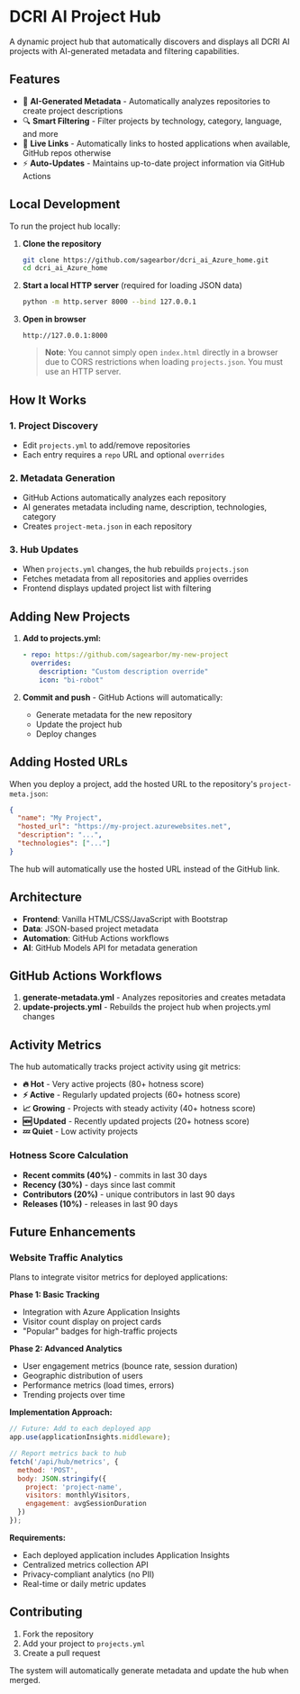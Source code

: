 # DCRI AI Project Hub

A dynamic project hub that automatically discovers and displays all DCRI AI projects with AI-generated metadata and filtering capabilities.

## Features

- 🤖 **AI-Generated Metadata** - Automatically analyzes repositories to create project descriptions
- 🔍 **Smart Filtering** - Filter projects by technology, category, language, and more
- 🔗 **Live Links** - Automatically links to hosted applications when available, GitHub repos otherwise
- ⚡ **Auto-Updates** - Maintains up-to-date project information via GitHub Actions

## Local Development

To run the project hub locally:

1. **Clone the repository**
   ```bash
   git clone https://github.com/sagearbor/dcri_ai_Azure_home.git
   cd dcri_ai_Azure_home
   ```

2. **Start a local HTTP server** (required for loading JSON data)
   ```bash
   python -m http.server 8000 --bind 127.0.0.1
   ```

3. **Open in browser**
   ```
   http://127.0.0.1:8000
   ```

   > **Note**: You cannot simply open `index.html` directly in a browser due to CORS restrictions when loading `projects.json`. You must use an HTTP server.

## How It Works

### 1. Project Discovery
- Edit `projects.yml` to add/remove repositories
- Each entry requires a `repo` URL and optional `overrides`

### 2. Metadata Generation
- GitHub Actions automatically analyzes each repository
- AI generates metadata including name, description, technologies, category
- Creates `project-meta.json` in each repository

### 3. Hub Updates  
- When `projects.yml` changes, the hub rebuilds `projects.json`
- Fetches metadata from all repositories and applies overrides
- Frontend displays updated project list with filtering

## Adding New Projects

1. **Add to projects.yml:**
   ```yaml
   - repo: https://github.com/sagearbor/my-new-project
     overrides:
       description: "Custom description override"
       icon: "bi-robot"
   ```

2. **Commit and push** - GitHub Actions will automatically:
   - Generate metadata for the new repository
   - Update the project hub
   - Deploy changes

## Adding Hosted URLs

When you deploy a project, add the hosted URL to the repository's `project-meta.json`:

```json
{
  "name": "My Project",
  "hosted_url": "https://my-project.azurewebsites.net",
  "description": "...",
  "technologies": ["..."]
}
```

The hub will automatically use the hosted URL instead of the GitHub link.

## Architecture

- **Frontend**: Vanilla HTML/CSS/JavaScript with Bootstrap
- **Data**: JSON-based project metadata
- **Automation**: GitHub Actions workflows
- **AI**: GitHub Models API for metadata generation

## GitHub Actions Workflows

1. **generate-metadata.yml** - Analyzes repositories and creates metadata
2. **update-projects.yml** - Rebuilds the project hub when projects.yml changes

## Activity Metrics

The hub automatically tracks project activity using git metrics:

- **🔥 Hot** - Very active projects (80+ hotness score)
- **⚡ Active** - Regularly updated projects (60+ hotness score) 
- **📈 Growing** - Projects with steady activity (40+ hotness score)
- **🆕 Updated** - Recently updated projects (20+ hotness score)
- **💤 Quiet** - Low activity projects

### Hotness Score Calculation
- **Recent commits (40%)** - commits in last 30 days
- **Recency (30%)** - days since last commit
- **Contributors (20%)** - unique contributors in last 90 days  
- **Releases (10%)** - releases in last 90 days

## Future Enhancements

### Website Traffic Analytics
Plans to integrate visitor metrics for deployed applications:

**Phase 1: Basic Tracking**
- Integration with Azure Application Insights
- Visitor count display on project cards
- "Popular" badges for high-traffic projects

**Phase 2: Advanced Analytics**
- User engagement metrics (bounce rate, session duration)
- Geographic distribution of users
- Performance metrics (load times, errors)
- Trending projects over time

**Implementation Approach:**
```javascript
// Future: Add to each deployed app
app.use(applicationInsights.middleware);

// Report metrics back to hub
fetch('/api/hub/metrics', {
  method: 'POST',
  body: JSON.stringify({
    project: 'project-name',
    visitors: monthlyVisitors,
    engagement: avgSessionDuration
  })
});
```

**Requirements:**
- Each deployed application includes Application Insights
- Centralized metrics collection API
- Privacy-compliant analytics (no PII)
- Real-time or daily metric updates

## Contributing

1. Fork the repository
2. Add your project to `projects.yml`
3. Create a pull request

The system will automatically generate metadata and update the hub when merged.